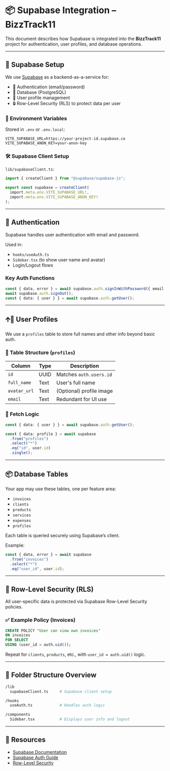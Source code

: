 # 📦 Supabase Integration – BizzTrack11

This document describes how Supabase is integrated into the **BizzTrack11** project for authentication, user profiles, and database operations.

---

## 🔧 Supabase Setup

We use [Supabase](https://supabase.com/) as a backend-as-a-service for:

* 🔐 Authentication (email/password)
* 🧠 Database (PostgreSQL)
* 👥 User profile management
* 🔒 Row-Level Security (RLS) to protect data per user

### 📁 Environment Variables

Stored in `.env` or `.env.local`:

```env
VITE_SUPABASE_URL=https://your-project-id.supabase.co
VITE_SUPABASE_ANON_KEY=your-anon-key
```

### 🛠️ Supabase Client Setup

`lib/supabaseClient.ts`:

```ts
import { createClient } from "@supabase/supabase-js";

export const supabase = createClient(
  import.meta.env.VITE_SUPABASE_URL!,
  import.meta.env.VITE_SUPABASE_ANON_KEY!
);
```

---

## 👥 Authentication

Supabase handles user authentication with email and password.

Used in:

* `hooks/useAuth.ts`
* `Sidebar.tsx` (to show user name and avatar)
* Login/Logout flows

### Key Auth Functions

```ts
const { data, error } = await supabase.auth.signInWithPassword({ email, password });
await supabase.auth.signOut();
const { data: { user } } = await supabase.auth.getUser();
```

---

## 🡩‍💼 User Profiles

We use a `profiles` table to store full names and other info beyond basic auth.

### 🔢 Table Structure (`profiles`)

| Column       | Type | Description              |
| ------------ | ---- | ------------------------ |
| `id`         | UUID | Matches `auth.users.id`  |
| `full_name`  | Text | User's full name         |
| `avatar_url` | Text | (Optional) profile image |
| `email`      | Text | Redundant for UI use     |

### 🚀 Fetch Logic

```ts
const { data: { user } } = await supabase.auth.getUser();

const { data: profile } = await supabase
  .from("profiles")
  .select("*")
  .eq("id", user.id)
  .single();
```

---

## 📦 Database Tables

Your app may use these tables, one per feature area:

* `invoices`
* `clients`
* `products`
* `services`
* `expenses`
* `profiles`

Each table is queried securely using Supabase’s client.

Example:

```ts
const { data, error } = await supabase
  .from("invoices")
  .select("*")
  .eq("user_id", user.id);
```

---

## 🔐 Row-Level Security (RLS)

All user-specific data is protected via Supabase Row-Level Security policies.

### ✅ Example Policy (Invoices)

```sql
CREATE POLICY "User can view own invoices"
ON invoices
FOR SELECT
USING (user_id = auth.uid());
```

Repeat for `clients`, `products`, etc., with `user_id = auth.uid()` logic.

---

## 🧪 Folder Structure Overview

```bash
/lib
  supabaseClient.ts     # Supabase client setup

/hooks
  useAuth.ts            # Handles auth logic

/components
  Sidebar.tsx           # Displays user info and logout
```

---

## 🧬 Resources

* [Supabase Documentation](https://supabase.com/docs)
* [Supabase Auth Guide](https://supabase.com/docs/guides/auth)
* [Row-Level Security](https://supabase.com/docs/learn/auth-deep-dive/auth-row-level-security)

```
```
